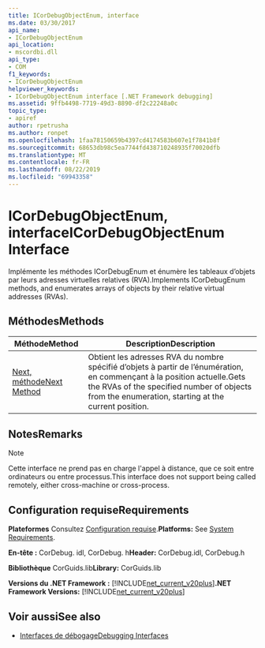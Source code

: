 ```yaml
---
title: ICorDebugObjectEnum, interface
ms.date: 03/30/2017
api_name:
- ICorDebugObjectEnum
api_location:
- mscordbi.dll
api_type:
- COM
f1_keywords:
- ICorDebugObjectEnum
helpviewer_keywords:
- ICorDebugObjectEnum interface [.NET Framework debugging]
ms.assetid: 9ffb4498-7719-49d3-8890-df2c22248a0c
topic_type:
- apiref
author: rpetrusha
ms.author: ronpet
ms.openlocfilehash: 1faa78150659b4397cd4174583b607e1f7841b8f
ms.sourcegitcommit: 68653db98c5ea7744fd438710248935f70020dfb
ms.translationtype: MT
ms.contentlocale: fr-FR
ms.lasthandoff: 08/22/2019
ms.locfileid: "69943358"
---
```

# <a name="icordebugobjectenum-interface"></a><span data-ttu-id="420eb-102">ICorDebugObjectEnum, interface</span><span class="sxs-lookup"><span data-stu-id="420eb-102">ICorDebugObjectEnum Interface</span></span>

<span data-ttu-id="420eb-103">Implémente les méthodes ICorDebugEnum et énumère les tableaux d’objets par leurs adresses virtuelles relatives (RVA).</span><span class="sxs-lookup"><span data-stu-id="420eb-103">Implements ICorDebugEnum methods, and enumerates arrays of objects by their relative virtual addresses (RVAs).</span></span>  
  
## <a name="methods"></a><span data-ttu-id="420eb-104">Méthodes</span><span class="sxs-lookup"><span data-stu-id="420eb-104">Methods</span></span>  
  
|<span data-ttu-id="420eb-105">Méthode</span><span class="sxs-lookup"><span data-stu-id="420eb-105">Method</span></span>|<span data-ttu-id="420eb-106">Description</span><span class="sxs-lookup"><span data-stu-id="420eb-106">Description</span></span>|  
|------------|-----------------|  
|[<span data-ttu-id="420eb-107">Next, méthode</span><span class="sxs-lookup"><span data-stu-id="420eb-107">Next Method</span></span>](../../../../docs/framework/unmanaged-api/debugging/icordebugobjectenum-next-method.md)|<span data-ttu-id="420eb-108">Obtient les adresses RVA du nombre spécifié d’objets à partir de l’énumération, en commençant à la position actuelle.</span><span class="sxs-lookup"><span data-stu-id="420eb-108">Gets the RVAs of the specified number of objects from the enumeration, starting at the current position.</span></span>|  
  
## <a name="remarks"></a><span data-ttu-id="420eb-109">Notes</span><span class="sxs-lookup"><span data-stu-id="420eb-109">Remarks</span></span>  
  
> [!NOTE]
> <span data-ttu-id="420eb-110">Cette interface ne prend pas en charge l'appel à distance, que ce soit entre ordinateurs ou entre processus.</span><span class="sxs-lookup"><span data-stu-id="420eb-110">This interface does not support being called remotely, either cross-machine or cross-process.</span></span>  
  
## <a name="requirements"></a><span data-ttu-id="420eb-111">Configuration requise</span><span class="sxs-lookup"><span data-stu-id="420eb-111">Requirements</span></span>  
 <span data-ttu-id="420eb-112">**Plateformes** Consultez [Configuration requise](../../../../docs/framework/get-started/system-requirements.md).</span><span class="sxs-lookup"><span data-stu-id="420eb-112">**Platforms:** See [System Requirements](../../../../docs/framework/get-started/system-requirements.md).</span></span>  
  
 <span data-ttu-id="420eb-113">**En-tête :** CorDebug. idl, CorDebug. h</span><span class="sxs-lookup"><span data-stu-id="420eb-113">**Header:** CorDebug.idl, CorDebug.h</span></span>  
  
 <span data-ttu-id="420eb-114">**Bibliothèque** CorGuids.lib</span><span class="sxs-lookup"><span data-stu-id="420eb-114">**Library:** CorGuids.lib</span></span>  
  
 <span data-ttu-id="420eb-115">**Versions du .NET Framework :** [!INCLUDE[net_current_v20plus](../../../../includes/net-current-v20plus-md.md)]</span><span class="sxs-lookup"><span data-stu-id="420eb-115">**.NET Framework Versions:** [!INCLUDE[net_current_v20plus](../../../../includes/net-current-v20plus-md.md)]</span></span>  
  
## <a name="see-also"></a><span data-ttu-id="420eb-116">Voir aussi</span><span class="sxs-lookup"><span data-stu-id="420eb-116">See also</span></span>

- [<span data-ttu-id="420eb-117">Interfaces de débogage</span><span class="sxs-lookup"><span data-stu-id="420eb-117">Debugging Interfaces</span></span>](../../../../docs/framework/unmanaged-api/debugging/debugging-interfaces.md)
